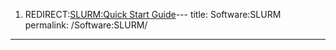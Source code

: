 1.  REDIRECT:[SLURM:Quick Start
    Guide](SLURM:Quick_Start_Guide "wikilink")---
title: Software:SLURM
permalink: /Software:SLURM/
---

